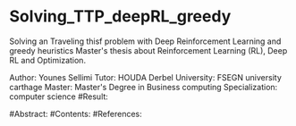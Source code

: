 # Solving_TTP_deepRL_greedy
Solving an Traveling thisf problem with Deep Reinforcement Learning and greedy heuristics
Master's thesis about Reinforcement Learning (RL), Deep RL and Optimization.

Author: Younes Sellimi
Tutor:  HOUDA Derbel
University: FSEGN university carthage
Master: Master's Degree in Business computing
Specialization: computer science
#Result:

#Abstract:
#Contents:
#References:
